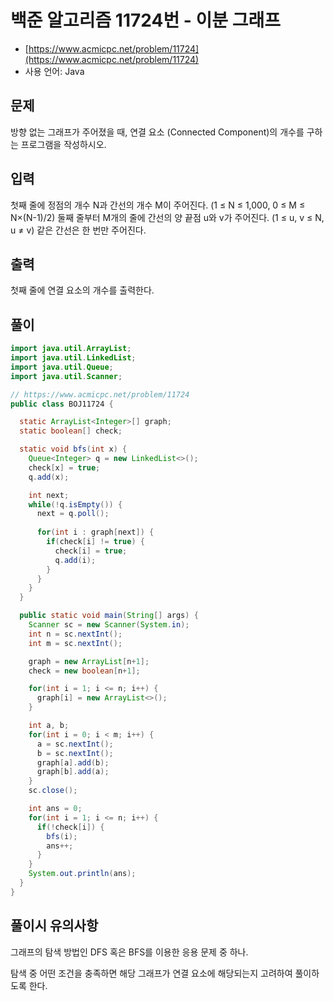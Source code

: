 # 백준 알고리즘 11724번 - 이분 그래프

- [https://www.acmicpc.net/problem/11724](https://www.acmicpc.net/problem/11724)
-   사용 언어: Java

## 문제

방향 없는 그래프가 주어졌을 때, 연결 요소 (Connected Component)의 개수를 구하는 프로그램을 작성하시오.

## 입력

첫째 줄에 정점의 개수 N과 간선의 개수 M이 주어진다. (1 ≤ N ≤ 1,000, 0 ≤ M ≤ N×(N-1)/2) 둘째 줄부터 M개의 줄에 간선의 양 끝점 u와 v가 주어진다. (1 ≤ u, v ≤ N, u ≠ v) 같은 간선은 한 번만 주어진다.

## 출력

첫째 줄에 연결 요소의 개수를 출력한다.

## 풀이 

```java
import java.util.ArrayList;
import java.util.LinkedList;
import java.util.Queue;
import java.util.Scanner;

// https://www.acmicpc.net/problem/11724
public class BOJ11724 {

  static ArrayList<Integer>[] graph;
  static boolean[] check;

  static void bfs(int x) {
    Queue<Integer> q = new LinkedList<>();
    check[x] = true;
    q.add(x);

    int next;
    while(!q.isEmpty()) {
      next = q.poll();
      
      for(int i : graph[next]) {
        if(check[i] != true) {
          check[i] = true;
          q.add(i);
        }
      }
    }
  }

  public static void main(String[] args) {
    Scanner sc = new Scanner(System.in);
    int n = sc.nextInt();
    int m = sc.nextInt();

    graph = new ArrayList[n+1];
    check = new boolean[n+1];

    for(int i = 1; i <= n; i++) {
      graph[i] = new ArrayList<>();
    }

    int a, b;
    for(int i = 0; i < m; i++) {
      a = sc.nextInt();
      b = sc.nextInt();
      graph[a].add(b);
      graph[b].add(a);
    }
    sc.close();

    int ans = 0;
    for(int i = 1; i <= n; i++) {
      if(!check[i]) {
        bfs(i);
        ans++;
      }
    }
    System.out.println(ans);
  }
}
```

## 풀이시 유의사항

그래프의 탐색 방법인 DFS 혹은 BFS를 이용한 응용 문제 중 하나.

탐색 중 어떤 조건을 충족하면 해당 그래프가 연결 요소에 해당되는지 고려하여 풀이하도록 한다.